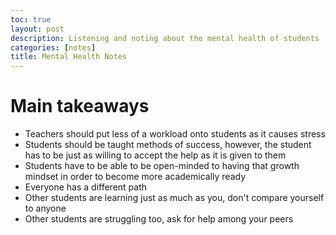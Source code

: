 ```yaml
---
toc: true
layout: post
description: Listening and noting about the mental health of students
categories: [notes]
title: Mental Health Notes
---
```


# Main takeaways
- Teachers should put less of a workload onto students as it causes stress
- Students should be taught methods of success, however, the student has to be just as willing to accept the help as it is given to them
- Students have to be able to be open-minded to having that growth mindset in order to become more academically ready
- Everyone has a different path
- Other students are learning just as much as you, don't compare yourself to anyone
- Other students are struggling too, ask for help among your peers